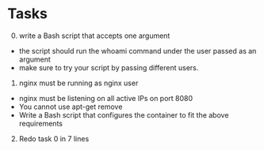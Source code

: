 # Tasks
0. write a Bash script that accepts one argument
* the script should run the whoami command under the user passed as an argument
* make sure to try your script by passing different users.

1. nginx must be running as nginx user
* nginx must be listening on all active IPs on port 8080
* You cannot use apt-get remove
* Write a Bash script that configures the container to fit the above requirements

2. Redo task 0 in 7 lines
